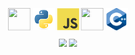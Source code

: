 <div align="center">
  
<!-- LINGUAGENS ÍCONES -->
<p align="center">
  <img src="https://cdn.jsdelivr.net/gh/devicons/devicon@latest/icons/vscode/vscode-original.svg" width="45" height="45"/> 
  <img src="https://raw.githubusercontent.com/devicons/devicon/master/icons/python/python-original.svg" width="45" height="45"/>      
  <img src="https://raw.githubusercontent.com/devicons/devicon/master/icons/javascript/javascript-original.svg" width="45" height="45"/>  
  <img src="https://cdn.jsdelivr.net/gh/devicons/devicon@latest/icons/visualstudio/visualstudio-original.svg" width="45" height="45" /> 
  <img src="https://raw.githubusercontent.com/devicons/devicon/master/icons/cplusplus/cplusplus-original.svg" width="45" height="45"/>
  
</p>

<!-- GITHUB STATUS -->
  <img height="180em" src="https://github-readme-stats.vercel.app/api?username=NerostavKuznetsov&cache_seconds=0&show_icons=true&theme=merko&include_all_commits=true&count_private=true"/>
  <img height="180em" src="https://github-readme-stats.vercel.app/api/top-langs/?username=NerostavKuznetsov&cache_seconds=0&layout=compact&show_icons=true&theme=merko"/>

</div>

















